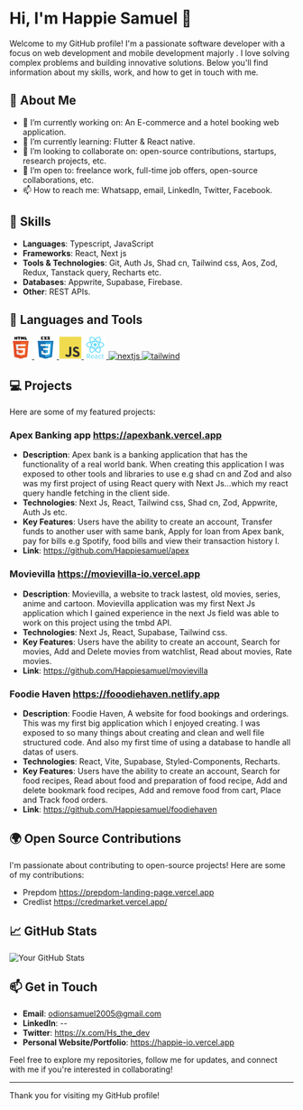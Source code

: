 
# Hi, I'm Happie Samuel 👋

Welcome to my GitHub profile! I'm a passionate software developer with a focus on web development and mobile development majorly . I love solving complex problems and building innovative solutions. Below you'll find information about my skills, work, and how to get in touch with me.

## 🌱 About Me
- 🔭 I’m currently working on: An E-commerce and a hotel booking web application.
- 🌱 I’m currently learning: Flutter & React native.
- 👯 I’m looking to collaborate on: open-source contributions, startups, research projects, etc.
- 🤔 I’m open to: freelance work, full-time job offers, open-source collaborations, etc.
- 📫 How to reach me: Whatsapp, email, LinkedIn, Twitter, Facebook.

## 🚀 Skills
- **Languages**: Typescript, JavaScript 
- **Frameworks**: React, Next js
- **Tools & Technologies**: Git, Auth Js, Shad cn, Tailwind css, Aos, Zod, Redux, Tanstack query, Recharts etc.
- **Databases**: Appwrite, Supabase, Firebase.
- **Other**:  REST APIs.

## 📐 Languages and Tools
<p align="left">
    <a href="https://www.w3.org/html/" target="_blank"> <img src="https://raw.githubusercontent.com/devicons/devicon/master/icons/html5/html5-original-wordmark.svg" alt="html5" width="40" height="40"/> </a>
    <a href="https://www.w3schools.com/css/" target="_blank"> <img src="https://raw.githubusercontent.com/devicons/devicon/master/icons/css3/css3-original-wordmark.svg" alt="css3" width="40" height="40"/> </a>
    <a href="https://developer.mozilla.org/en-US/docs/Web/JavaScript" target="_blank"> <img src="https://raw.githubusercontent.com/devicons/devicon/master/icons/javascript/javascript-original.svg" alt="javascript" width="40" height="40"/> </a>
      <a href="https://reactjs.org/" target="_blank"> <img src="https://raw.githubusercontent.com/devicons/devicon/master/icons/react/react-original-wordmark.svg" alt="react" width="40" height="40"/> </a>
    <a href="https://nextjs.org/" target="_blank"> <img src="https://cdn.worldvectorlogo.com/logos/nextjs-3.svg" alt="nextjs" width="40" height="40"/> </a>
    <a href="https://tailwindcss.com/" target="_blank"> <img src="https://www.vectorlogo.zone/logos/tailwindcss/tailwindcss-icon.svg" alt="tailwind" width="40" height="40"/> </a>
    </p>


## 💻 Projects
Here are some of my featured projects:

### Apex Banking app https://apexbank.vercel.app
- **Description**: Apex bank is a banking application that has the functionality of a real world bank. When creating this application I was exposed to other tools and libraries to use e.g shad cn and Zod and also was my first project of using React query with Next Js...which my react query handle fetching in the client side.
- **Technologies**: Next Js, React, Tailwind css, Shad cn, Zod, Appwrite, Auth Js etc.
- **Key Features**:  Users have the ability to create an account, Transfer funds to another user with same bank, Apply for loan from Apex bank, pay for bills e.g Spotify, food bills and view their transaction history l.
- **Link**: https://github.com/Happiesamuel/apex

### Movievilla https://movievilla-io.vercel.app
- **Description**: Movievilla, a website to track lastest, old movies, series, anime and cartoon. Movievilla application was my first Next Js application which I gained experience in the next Js field was able to work on this project using the tmbd API.
- **Technologies**: Next Js, React, Supabase, Tailwind css.
- **Key Features**: Users have the ability to create an account, Search for movies, Add and Delete movies from watchlist, Read about movies, Rate movies.
- **Link**: https://github.com/Happiesamuel/movievilla

### Foodie Haven https://fooodiehaven.netlify.app
- **Description**: Foodie Haven, A website for food bookings and orderings. This was my first big application which I enjoyed creating. I was exposed to so many things about creating and clean and well file structured code. And also my first time of using a database to handle all datas of users.
- **Technologies**: React, Vite, Supabase, Styled-Components, Recharts.
- **Key Features**: Users have the ability to create an account, Search for food recipes, Read about food and preparation of food recipe, Add and delete bookmark food recipes, Add and remove food from cart, Place and Track food orders.
- **Link**: https://github.com/Happiesamuel/foodiehaven

## 🌍 Open Source Contributions
I'm passionate about contributing to open-source projects! Here are some of my contributions:

- Prepdom https://prepdom-landing-page.vercel.app
- Credlist https://credmarket.vercel.app/

## 📈 GitHub Stats
![Your GitHub Stats](https://github-readme-stats.vercel.app/api?username=Happiesamuel&show_icons=true&count_private=true&hide=prs&theme=radical)

## 📫 Get in Touch
- **Email**: odionsamuel2005@gmail.com
- **LinkedIn**: --
- **Twitter**: https://x.com/Hs_the_dev
- **Personal Website/Portfolio**: https://happie-io.vercel.app

Feel free to explore my repositories, follow me for updates, and connect with me if you're interested in collaborating!

---

Thank you for visiting my GitHub profile!


